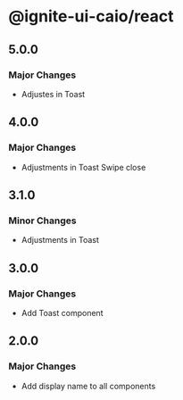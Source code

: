 # @ignite-ui-caio/react

## 5.0.0

### Major Changes

- Adjustes in Toast

## 4.0.0

### Major Changes

- Adjustments in Toast Swipe close

## 3.1.0

### Minor Changes

- Adjustments in Toast

## 3.0.0

### Major Changes

- Add Toast component

## 2.0.0

### Major Changes

- Add display name to all components
